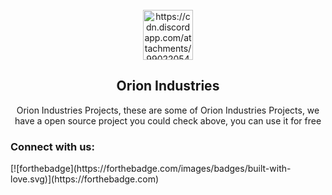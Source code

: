 <!-- PROJECT LOGO -->
<br />
<div align="center">
  <a href="https://cdn.discordapp.com/attachments/990220545347956770/1005995464090460221/20220807_002947.png">
    <img src="https://cdn.discordapp.com/attachments/990220545347956770/1005995464090460221/20220807_002947.png" alt="https://cdn.discordapp.com/attachments/990220545347956770/1005995464090460221/20220807_002947.png" width="80" height="80">
  </a>

<h2 align="center">Orion Industries</h2>

  <p align="center">
    Orion Industries Projects, these are some of Orion Industries Projects, we have a open source project you could check above, you can use it for free
  </p>
</div>

<div>
<h3 align="left"> Connect with us: </h3>
[![forthebadge](https://forthebadge.com/images/badges/built-with-love.svg)](https://forthebadge.com)
</div>
